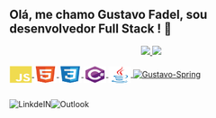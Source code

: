 ## Olá, me chamo Gustavo Fadel, sou desenvolvedor Full Stack ! 👋

<div align="center">
  <a href="https://github.com/GustavoFade">
  <img height="180em" src="https://github-readme-stats.vercel.app/api?username=GustavoFade&show_icons=true&theme=dark&include_all_commits=true&count_private=true"/>
  <img height="180em" src="https://github-readme-stats.vercel.app/api/top-langs/?username=GustavoFade&layout=compact&langs_count=7&theme=dark"/>
</div>
<div style="display: inline_block"><br>
  <img align="center" alt="Gustavo-Js" height="30" width="40" src="https://raw.githubusercontent.com/devicons/devicon/master/icons/javascript/javascript-plain.svg">
  <img align="center" alt="Gustavo-HTML" height="30" width="40" src="https://raw.githubusercontent.com/devicons/devicon/master/icons/html5/html5-original.svg">
  <img align="center" alt="Gustavo-CSS" height="30" width="40" src="https://raw.githubusercontent.com/devicons/devicon/master/icons/css3/css3-original.svg">
  <img align="center" alt="Gustavo-Csharp" height="30" width="40" src="https://raw.githubusercontent.com/devicons/devicon/master/icons/csharp/csharp-original.svg">
  <img align="center" alt="Gustavo-Java" height="30" width="40" src="https://raw.githubusercontent.com/devicons/devicon/master/icons/java/java-original.svg">
  <img align="center" alt="Gustavo-Spring" height="30" width="40" src="https://cdn.jsdelivr.net/gh/devicons/devicon/icons/spring/spring-original.svg">
</div>
  
  ##
 
<div> 
  <a href="https://www.linkedin.com/in/gustavo-fadel-91b05b202" target="_blank"><img align="left" alt="LinkdeIN"            src="https://img.shields.io/badge/LinkedIn-0077B5?style=for-the-badge&logo=linkedin&logoColor=white"/></a> 
  <a href="mailto:gustavo-959694@hotmail.com" target="_blank"><img align="left" alt="Outlook" src="https://img.shields.io/badge/Microsoft_Outlook-0078D4?    style=for-the-badge&logo=microsoft-outlook&logoColor=white"/></a>
</div>
